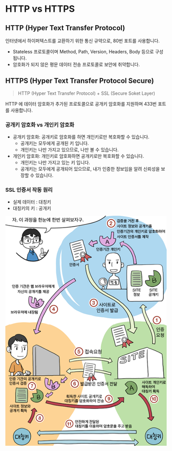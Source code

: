 # HTTP vs HTTPS

## HTTP (Hyper Text Transfer Protocol)

인터넷에서 하이퍼텍스트를 교환하기 위한 통신 규약으로, 80번 포트를 사용합니다.

* Stateless 프로토콜이며 Method, Path, Version, Headers, Body 등으로 구성됩니다.
* 암호화가 되지 않은 평문 데이터 전송 프로토콜로 보안에 취약합니다.

## HTTPS (Hyper Text Transfer Protocol Secure)

> HTTP (Hyper Text Transfer Protocol) + SSL (Secure Soket Layer)

HTTP 에 데이터 암호화가 추가된 프로토콜으로 공개키 암호화를 지원하며 433번 포트를 사용합니다.

### 공개키 암호화 vs 개인키 암호화

* 공개키 암호화: 공개키로 암호화를 하면 개인키로만 복호화할 수 있습니다.
  * 공개키는 모두에게 공개된 키 입니다.
  * 개인키는 나만 가지고 있으므로, 나만 볼 수 있습니다.
* 개인키 암호화: 개인키로 암호화하면 공개키로만 복호화할 수 있습니다.
  * 개인키는 나만 가지고 있는 키 입니다.
  * 공개키는 모두에게 공개되어 있으므로, 내가 인증한 정보임을 알려 신뢰성을 보장할 수 있습니다.

### SSL 인증서 작동 원리

* 실제 데이터 : 대칭키
* 대칭키의 키 : 공개키

![](../../../.gitbook/assets/2021-07-07-02-30-26.png)
